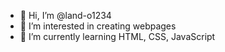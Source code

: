 - 👋 Hi, I’m @land-o1234
- 👀 I’m interested in creating webpages
- 🌱 I’m currently learning HTML, CSS, JavaScript

<!---
land-o1234/land-o1234 is a ✨ special ✨ repository because its `README.md` (this file) appears on your GitHub profile.
You can click the Preview link to take a look at your changes.
--->
